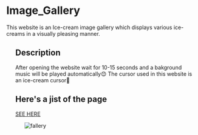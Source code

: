 # Image_Gallery
This website is an Ice-cream image gallery which displays various ice-creams in a visually pleasing manner.

<ul>
  <h2><b>Description</b></h2>
    After opening the website wait for 10-15 seconds and a bakground music will be played automatically😊
  The cursor used in this website is an ice-cream cursor🍦

<h2>Here's a jist of the page</h2>
<a href="https://ice-cream-gallery.netlify.app/">SEE HERE</a>
<ol><img src="https://i.ibb.co/4mSJG2t/fallery.png" alt="fallery" border="0"></ol>

